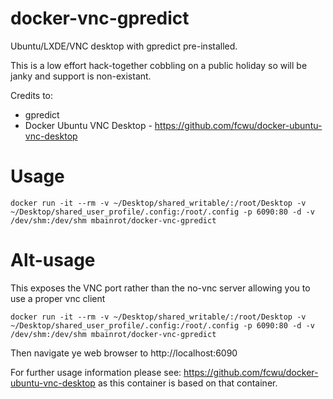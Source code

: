 # docker-vnc-gpredict
Ubuntu/LXDE/VNC desktop with gpredict pre-installed.

This is a low effort hack-together cobbling on a public holiday so will be janky and support is non-existant.

Credits to:
* gpredict
* Docker Ubuntu VNC Desktop - https://github.com/fcwu/docker-ubuntu-vnc-desktop

# Usage
```
docker run -it --rm -v ~/Desktop/shared_writable/:/root/Desktop -v ~/Desktop/shared_user_profile/.config:/root/.config -p 6090:80 -d -v /dev/shm:/dev/shm mbainrot/docker-vnc-gpredict
```

# Alt-usage
This exposes the VNC port rather than the no-vnc server allowing you to use a proper vnc client 
```
docker run -it --rm -v ~/Desktop/shared_writable/:/root/Desktop -v ~/Desktop/shared_user_profile/.config:/root/.config -p 6090:80 -d -v /dev/shm:/dev/shm mbainrot/docker-vnc-gpredict
```

Then navigate ye web browser to http://localhost:6090

For further usage information please see: https://github.com/fcwu/docker-ubuntu-vnc-desktop as this container is based on that container.

